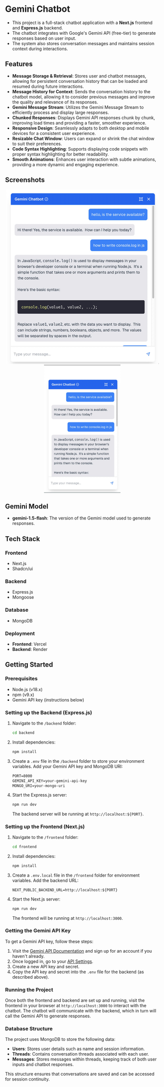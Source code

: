# Gemini Chatbot

- This project is a full-stack chatbot application with a **Next.js** frontend and **Express.js** backend.
- The chatbot integrates with Google's Gemini API (free-tier) to generate responses based on user input.
- The system also stores conversation messages and maintains session context during interactions.

## Features

- **Message Storage & Retrieval**: Stores user and chatbot messages, allowing for persistent conversation history that can be loaded and resumed during future interactions.
- **Message History for Context**: Sends the conversation history to the chatbot model, allowing it to consider previous messages and improve the quality and relevance of its responses.
- **Gemini Message Stream**: Utilizes the Gemini Message Stream to efficiently process and display large responses.
- **Chunked Responses**: Displays Gemini API responses chunk by chunk, improving load times and providing a faster, smoother experience.
- **Responsive Design**: Seamlessly adapts to both desktop and mobile devices for a consistent user experience.
- **Resizable Chat Window**: Users can expand or shrink the chat window to suit their preferences.
- **Code Syntax Highlighting**: Supports displaying code snippets with proper syntax highlighting for better readability.
- **Smooth Animations**: Enhances user interaction with subtle animations, providing a more dynamic and engaging experience.

## Screenshots

<p align="center">
  <img src="./assets/chatbot-desktop.jpg" alt="Desktop Chatbot UI" width="500">
  <img src="./assets/chatbot-mobile.jpg" alt="Mobile Chatbot UI" width="250">
</p>

## Gemini Model
- **gemini-1.5-flash**: The version of the Gemini model used to generate responses.

## Tech Stack

### Frontend
- Next.js
- Shadcn/ui

### Backend
- Express.js
- Mongoose

### Database
- MongoDB

### Deployment
- **Frontend**: Vercel
- **Backend**: Render

## Getting Started

### Prerequisites

- Node.js (v18.x)
- npm (v9.x)
- Gemini API key (instructions below)

### Setting up the Backend (Express.js)

1. Navigate to the `/backend` folder:

    ```bash
    cd backend
    ```

2. Install dependencies:

    ```bash
    npm install
    ```

3. Create a `.env` file in the `/backend` folder to store your environment variables. Add your Gemini API key and MongoDB URI:

    ```env
    PORT=8000
    GEMINI_API_KEY=your-gemini-api-key
    MONGO_URI=your-mongo-uri
    ```

4. Start the Express.js server:

    ```bash
    npm run dev
    ```

   The backend server will be running at `http://localhost:${PORT}`.

### Setting up the Frontend (Next.js)

1. Navigate to the `/frontend` folder:

    ```bash
    cd frontend
    ```

2. Install dependencies:

    ```bash
    npm install
    ```

3. Create a `.env.local` file in the `/frontend` folder for environment variables. Add the backend URL:

    ```env
    NEXT_PUBLIC_BACKEND_URL=http://localhost:${PORT}
    ```

4. Start the Next.js server:

    ```bash
    npm run dev
    ```

   The frontend will be running at `http://localhost:3000`.

### Getting the Gemini API Key

To get a Gemini API key, follow these steps:

1. Visit the [Gemini API Documentation](https://gemini.com/api) and sign up for an account if you haven't already.
2. Once logged in, go to your [API Settings](https://gemini.com/account/settings/api).
3. Create a new API key and secret.
4. Copy the API key and secret into the `.env` file for the backend (as described above).

### Running the Project

Once both the frontend and backend are set up and running, visit the frontend in your browser at `http://localhost:3000` to interact with the chatbot. The chatbot will communicate with the backend, which in turn will call the Gemini API to generate responses.

### Database Structure

The project uses MongoDB to store the following data:

- **Users**: Stores user details such as name and session information.
- **Threads**: Contains conversation threads associated with each user.
- **Messages**: Stores messages within threads, keeping track of both user inputs and chatbot responses.

This structure ensures that conversations are saved and can be accessed for session continuity.
